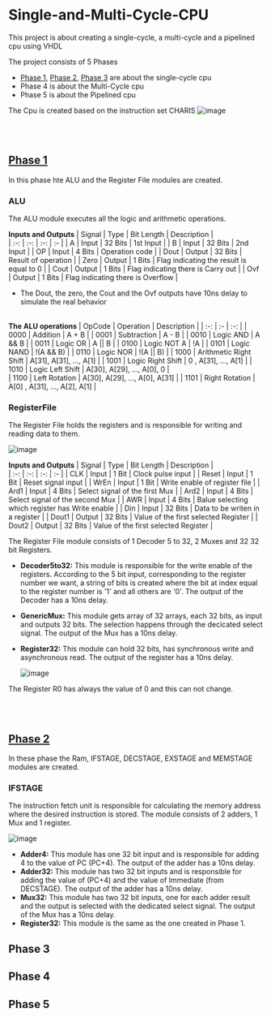 # Single-and-Multi-Cycle-CPU

This project is about creating a single-cycle, a multi-cycle and a pipelined cpu using VHDL

The project consists of 5 Phases 
  - <a href="https://github.com/AlexanderStavrop/Single-and-Multi-Cycle-CPU/blob/master/README.md#phase-1">Phase 1</a>,
    <a href="https://github.com/AlexanderStavrop/Single-and-Multi-Cycle-CPU/blob/master/README.md#phase-2">Phase 2</a>,
    <a href="https://github.com/AlexanderStavrop/Single-and-Multi-Cycle-CPU/blob/master/README.md#phase-3">Phase 3</a> are about the single-cycle cpu
  - Phase 4 is about the Multi-Cycle cpu
  - Phase 5 is about the Pipelined cpu

The Cpu is created based on the instruction set CHARIS
![image](https://user-images.githubusercontent.com/56675566/167747415-19aa0df1-ead7-447a-8ff4-63270c4d6872.png)

<br></br>
## <a href="https://github.com/AlexanderStavrop/Single-and-Multi-Cycle-CPU/tree/master/Phase_1">Phase 1</a>

In this phase hte ALU and the Register File modules are created.

### ALU
The ALU module executes all the logic and arithmetic operations. 

**Inputs and Outputs**
| Signal |  Type  | Bit Length |  Description                             |   
| :-:    |  :-:   |     :-:  	 |        :-  	                            |
|  A     | Input  |   32 Bits  | 1st Input                                |
|  B     | Input  |   32 Bits  | 2nd Input                                |
|  OP    | Input  |    4 Bits  | Operation code                           |
|  Dout  | Output |   32 Bits  | Result of operation                      |
|  Zero  | Output |    1 Bits  | Flag indicating the result is equal to 0 |
|  Cout  | Output |    1 Bits  | Flag indicating there is Carry out       |
|  Ovf   | Output |    1 Bits  | Flag indicating there is Overflow        |
- The Dout, the zero, the Cout and the Ovf outputs have 10ns delay to simulate the real behavior
 <br></br>

**The ALU operations**
| OpCode | Operation              | Description                    |
|  :-:   |    :-                  |     :-:  	                     | 
|  0000  | Addition               | A + B                          | 
|  0001  | Subtraction            | A - B                          |
|  0010  | Logic AND              | A && B                         |
|  0011  | Logic OR               | A \|\| B                       |
|  0100  | Logic NOT A            | !A                             | 
|  0101  | Logic NAND             | !(A && B)                      |
|  0110  | Logic NOR              | !(A \|\| B)                    |
|  1000  | Arithmetic Right Shift | A[31], A[31], ..., A[1]        |
|  1001  | Logic Right Shift      |   0  , A[31], ..., A[1]        |
|  1010  | Logic Left Shift       | A[30], A[29], ..., A[0],   0   |         
|  1100  | Left Rotation          | A[30], A[29], ..., A[0], A[31] |
|  1101  | Right Rotation         | A[0] , A[31], ..., A[2], A[1]  |

### RegisterFile
The Register File holds the registers and is responsible for writing and reading data to them. 

![image](https://user-images.githubusercontent.com/56675566/168846080-8f96f9a7-fd41-4e8f-b3f1-ba0086834559.png)

**Inputs and Outputs**
| Signal |  Type  | Bit Length |  Description                                     |   
|  :-:   |  :-:   |     :-:  	 |        :-  	                                    |
|  CLK   | Input  |    1 Bit   | Clock pulse input                                |
|  Reset | Input  |    1 Bit   | Reset signal input                               |
|  WrEn  | Input  |    1 Bit   | Write enable of register file                    |
|  Ard1  | Input  |    4 Bits  | Select signal of the first Mux                   |
|  Ard2  | Input  |    4 Bits  | Select signal of the second Mux                  |
|  AWR   | Input  |    4 Bits  | Balue selecting which register has Write enable  |
|  Din   | Input  |   32 Bits  | Data to be writen in a register                  |
|  Dout1 | Output |   32 Bits  | Value of the first selected Register             |
|  Dout2 | Output |   32 Bits  | Value of the first selected Register             |


The Register File module consists of 1 Decoder 5 to 32, 2 Muxes and 32 32 bit Registers.
- **Decoder5to32:** This module is responsible for the write enable of the registers. According to the 5 bit input, corresponding to the register number we want, a string of bits is created where the bit at index equal to the register number is '1' and all others are '0'. The output of the Decoder has a 10ns delay.
- **GenericMux:** This module gets array of 32 arrays, each 32 bits, as input and outputs 32 bits. The selection happens through the decicated select signal. The output of the Mux has a 10ns delay.
- **Register32:** This module can hold 32 bits, has synchronous write and asynchronous read. The output of the register has a 10ns delay. 
  
  ![image](https://user-images.githubusercontent.com/56675566/168843307-f261eaea-8f6c-491a-8385-3d398f5aadd9.png)

The Register R0 has always the value of 0 and this can not change.

<br></br>
## <a href="https://github.com/AlexanderStavrop/Single-and-Multi-Cycle-CPU/tree/master/Phase_2">Phase 2</a>

In these phase the Ram, IFSTAGE, DECSTAGE, EXSTAGE and MEMSTAGE modules are created.

### IFSTAGE 
The instruction fetch unit is responsible for calculating the memory address where the desired instruction is stored. The module consists of 2 adders, 1 Mux and 1 register.

![image](https://user-images.githubusercontent.com/56675566/168852709-897d5557-9144-400f-a023-e5dc68ab4610.png)


- **Adder4:** This module has one 32 bit input and is responsible for adding 4 to the value of PC (PC+4). The output of the adder has a 10ns delay.
- **Adder32:** This module has two 32 bit inputs and is responsible for adding the value of (PC+4) and the value of Immediate (from DECSTAGE). The output of the adder has a 10ns delay.
- **Mux32:** This module has two 32 bit inputs, one for each adder result and the output is selected with the dedicated select signal. The output of the Mux has a 10ns delay.
- **Register32:** This module is the same as the one created in Phase 1.





## Phase 3
## Phase 4
## Phase 5
